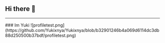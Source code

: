 ## Hi there 👋
<hr>
### Im Yuki
![profiletest.png](https://github.com/Yukixnya/Yukixnya/blob/b32901246b4a069d6114dc3db88d250500b37bdf/profiletest.png)
<!--
**Yukixnya/Yukixnya** is a ✨ _special_ ✨ repository because its `README.md` (this file) appears on your GitHub profile.

Here are some ideas to get you started:

- 🔭 I’m currently working on ...
- 🌱 I’m currently learning ...
- 👯 I’m looking to collaborate on ...
- 🤔 I’m looking for help with ...
- 💬 Ask me about ...
- 📫 How to reach me: ...
- 😄 Pronouns: ...
- ⚡ Fun fact: ...
-->
